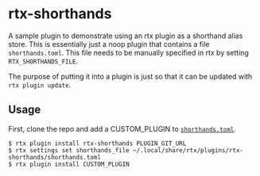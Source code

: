 # rtx-shorthands

A sample plugin to demonstrate using an rtx plugin as a shorthand alias store. This is
essentially just a noop plugin that contains a file `shorthands.toml`. This file needs
to be manually specified in rtx by setting `RTX_SHORTHANDS_FILE`.

The purpose of putting it into a plugin is just so that it can be updated with `rtx plugin update`.

## Usage

First, clone the repo and add a CUSTOM_PLUGIN to [`shorthands.toml`](./shorthands.toml).

```sh-session
$ rtx plugin install rtx-shorthands PLUGIN_GIT_URL
$ rtx settings set shorthands_file ~/.local/share/rtx/plugins/rtx-shorthands/shorthands.toml
$ rtx plugin install CUSTOM_PLUGIN
```
